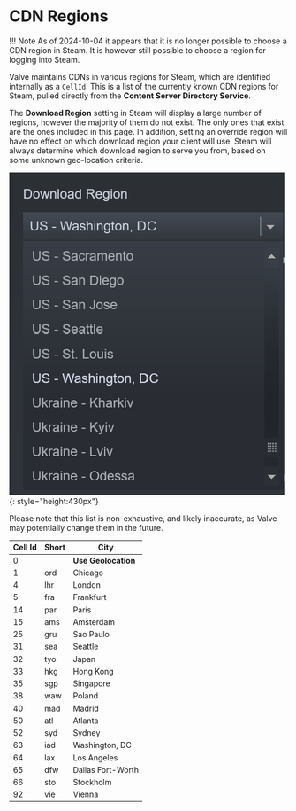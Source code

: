 # CDN Regions

!!! Note
    As of 2024-10-04 it appears that it is no longer possible to choose a CDN region in Steam.  It is however still possible to choose a region for logging into Steam.

Valve maintains CDNs in various regions for Steam, which are identified internally as a `CellId`.  This is a list of the currently known CDN regions for Steam, pulled directly from the **Content Server Directory Service**.

The **Download Region** setting in Steam will display a large number of regions, however the majority of them do not exist.  The only ones that exist are the ones included in this page.  In addition, setting an override region will have no effect on which download region your client will use.  Steam will always determine which download region to serve you from, based on some unknown geo-location criteria.

![download region](images/download-region-settings.png){: style="height:430px"}

Please note that this list is non-exhaustive, and likely inaccurate, as Valve may potentially change them in the future.

| Cell Id | Short | City              |
|---------|-------|-------------------|
| 0       |       | **Use Geolocation**           |
| 1       | ord   | Chicago           |
| 4       | lhr   | London            |
| 5       | fra   | Frankfurt         |
| 14      | par   | Paris             |
| 15      | ams   | Amsterdam         |
| 25      | gru   | Sao Paulo         |
| 31      | sea   | Seattle           |
| 32      | tyo   | Japan             |
| 33      | hkg   | Hong Kong         |
| 35      | sgp   | Singapore         |
| 38      | waw   | Poland            |
| 40      | mad   | Madrid            |
| 50      | atl   | Atlanta           |
| 52      | syd   | Sydney            |
| 63      | iad   | Washington, DC    |
| 64      | lax   | Los Angeles       |
| 65      | dfw   | Dallas Fort-Worth |
| 66      | sto   | Stockholm         |
| 92      | vie   | Vienna            |

